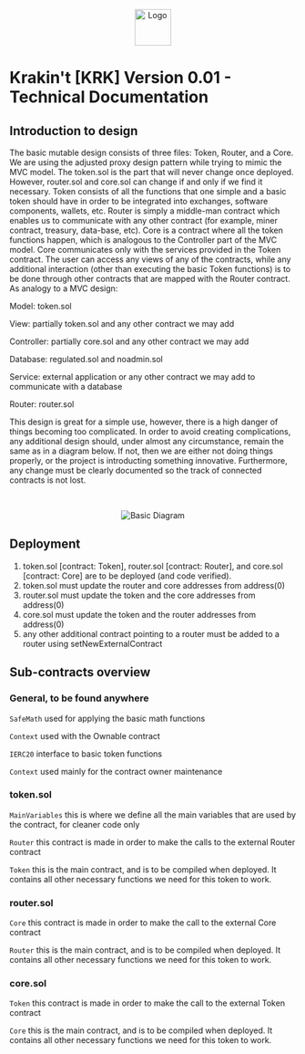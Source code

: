 <p align="center">
  <img src="https://raw.githubusercontent.com/krakintgithub/misc/master/logo_s1.png" width="64px" title="Logo">
</p>

# Krakin't [KRK] Version 0.01 - Technical Documentation

## Introduction to design

The basic mutable design consists of three files: Token, Router, and a Core. We are using the adjusted proxy design pattern while trying to mimic the MVC model. The token.sol is the part that will never change once deployed. However, router.sol and core.sol can change if and only if we find it necessary. Token consists of all the functions that one simple and a basic token should have in order to be integrated into exchanges, software components, wallets, etc. Router is simply a middle-man contract which enables us to communicate with any other contract (for example, miner contract, treasury, data-base, etc). Core is a contract where all the token functions happen, which is analogous to the Controller part of the MVC model. Core communicates only with the services provided in the Token contract. The user can access any views of any of the contracts, while any additional interaction (other than executing the basic Token functions) is to be done through other contracts that are mapped with the Router contract. As analogy to a MVC design:

Model: token.sol

View: partially token.sol and any other contract we may add

Controller: partially core.sol and any other contract we may add

Database: regulated.sol and noadmin.sol

Service: external application or any other contract we may add to communicate with a database

Router: router.sol




This design is great for a simple use, however, there is a high danger of things becoming too complicated. In order to avoid creating complications, any additional design should, under almost any circumstance, remain the same as in a diagram below. If not, then we are either not doing things properly, or the project is introducting something innovative. Furthermore, any change must be clearly documented so the track of connected contracts is not lost.


</br>
<p align="center">
  <img src="https://raw.githubusercontent.com/krakintgithub/misc/master/diagrams/Untitled%20Diagram_2.jpg"  title="Basic Diagram">
</p>


## Deployment

1. token.sol [contract: Token], router.sol [contract: Router], and core.sol [contract: Core] are to be deployed (and code verified). 
2. token.sol must update the router and core addresses from address(0)
3. router.sol must update the token and the core addresses from address(0)
4. core.sol must update the token and the router addresses from address(0)
5. any other additional contract pointing to a router must be added to a router using setNewExternalContract

## Sub-contracts overview

### General, to be found anywhere

```SafeMath``` used for applying the basic math functions

```Context``` used with the Ownable contract

```IERC20``` interface to basic token functions

```Context``` used mainly for the contract owner maintenance

### token.sol

```MainVariables``` this is where we define all the main variables that are used by the contract, for cleaner code only

```Router``` this contract is made in order to make the calls to the external Router contract

```Token``` this is the main contract, and is to be compiled when deployed. It contains all other necessary functions we need for this token to work.

### router.sol

```Core``` this contract is made in order to make the call to the external Core contract

```Router``` this is the main contract, and is to be compiled when deployed. It contains all other necessary functions we need for this token to work.

### core.sol

```Token``` this contract is made in order to make the call to the external Token contract

```Core``` this is the main contract, and is to be compiled when deployed. It contains all other necessary functions we need for this token to work.


 
